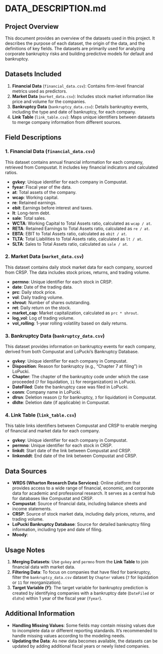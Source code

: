 # DATA_DESCRIPTION.md

## Project Overview
This document provides an overview of the datasets used in this project. It describes the purpose of each dataset, the origin of the data, and the definitions of key fields. The datasets are primarily used for analyzing corporate bankruptcy risks and building predictive models for default and bankruptcy.

## Datasets Included
1. **Financial Data** (`financial_data.csv`): Contains firm-level financial metrics used as predictors.
2. **Market Data** (`market_data.csv`): Includes stock market information like price and volume for the companies.
3. **Bankruptcy Data** (`bankruptcy_data.csv`): Details bankruptcy events, including the type and date of bankruptcy, for each company.
4. **Link Table** (`link_table.csv`): Maps unique identifiers between datasets to merge company information from different sources.

## Field Descriptions

### 1. Financial Data (`financial_data.csv`)
This dataset contains annual financial information for each company, retrieved from Compustat. It includes key financial indicators and calculated ratios.

- **gvkey**: Unique identifier for each company in Compustat.
- **fyear**: Fiscal year of the data.
- **at**: Total assets of the company.
- **wcap**: Working capital.
- **re**: Retained earnings.
- **ebit**: Earnings before interest and taxes.
- **lt**: Long-term debt.
- **sale**: Total sales.
- **WCTA**: Working Capital to Total Assets ratio, calculated as `wcap / at`.
- **RETA**: Retained Earnings to Total Assets ratio, calculated as `re / at`.
- **EBTA**: EBIT to Total Assets ratio, calculated as `ebit / at`.
- **TLTA**: Total Liabilities to Total Assets ratio, calculated as `lt / at`.
- **SLTA**: Sales to Total Assets ratio, calculated as `sale / at`.

### 2. Market Data (`market_data.csv`)
This dataset contains daily stock market data for each company, sourced from CRSP. The data includes stock prices, returns, and trading volume.

- **permno**: Unique identifier for each stock in CRSP.
- **date**: Date of the trading data.
- **prc**: Daily stock price.
- **vol**: Daily trading volume.
- **shrout**: Number of shares outstanding.
- **ret**: Daily return on the stock.
- **market_cap**: Market capitalization, calculated as `prc * shrout`.
- **log_vol**: Log of trading volume.
- **vol_rolling**: 1-year rolling volatility based on daily returns.

### 3. Bankruptcy Data (`bankruptcy_data.csv`)
This dataset provides information on bankruptcy events for each company, derived from both Compustat and LoPucki’s Bankruptcy Database.

- **gvkey**: Unique identifier for each company in Compustat.
- **Disposition**: Reason for bankruptcy (e.g., “Chapter 7 at filing”) in LoPucki.
- **Chapter**: The chapter of the bankruptcy code under which the case proceeded (`7` for liquidation, `11` for reorganization) in LoPucki.
- **DateFiled**: Date the bankruptcy case was filed in LoPucki.
- **conm**: Company name in LoPucki.
- **dlrsn**: Deletion reason (`2` for bankruptcy, `3` for liquidation) in Compustat.
- **dldte**: Deletion date (if applicable) in Compustat.

### 4. Link Table (`link_table.csv`)
This table links identifiers between Compustat and CRSP to enable merging of financial and market data for each company.

- **gvkey**: Unique identifier for each company in Compustat.
- **permno**: Unique identifier for each stock in CRSP.
- **linkdt**: Start date of the link between Compustat and CRSP.
- **linkenddt**: End date of the link between Compustat and CRSP.

## Data Sources
- **WRDS (Wharton Research Data Services)**: Online platform that provides access to a wide range of financial, economic, and corporate data for academic and professional research. It serves as a central hub for databases like Compustat and CRSP.
- **Compustat**: Source of financial data, including balance sheets and income statements.
- **CRSP**: Source of stock market data, including daily prices, returns, and trading volume.
- **LoPucki Bankruptcy Database**: Source for detailed bankruptcy filing information, including type and date of filing.
- **Moody**: 

## Usage Notes
1. **Merging Datasets**: Use `gvkey` and `permno` from the **Link Table** to join financial data with market data.
2. **Filtering Data**: To focus on companies that have filed for bankruptcy, filter the `bankruptcy_data.csv` dataset by `Chapter` values (`7` for liquidation or `11` for reorganization).
3. **Target Variable (𝑌)**: The target variable for bankruptcy prediction is created by identifying companies with a bankruptcy date (`DateFiled` or `dldte`) within 1 year of the fiscal year (`fyear`).

## Additional Information
- **Handling Missing Values**: Some fields may contain missing values due to incomplete data or different reporting standards. It’s recommended to handle missing values according to the modeling needs.
- **Updating the Data**: As new data becomes available, the datasets can be updated by adding additional fiscal years or newly listed companies.
